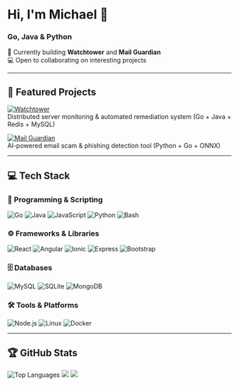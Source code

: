 # Hi, I'm Michael 👋
### Go, Java & Python

🚀 Currently building **Watchtower** and **Mail Guardian**  
💻 Open to collaborating on interesting projects  

---

## 🌟 Featured Projects

[![Watchtower](https://img.shields.io/badge/Watchtower-Incident%20Monitoring-blue?style=for-the-badge)](https://github.com/mcdonaghmichael/watchtower)  
Distributed server monitoring & automated remediation system (Go + Java + Redis + MySQL)

[![Mail Guardian](https://img.shields.io/badge/Mail%20Guardian-AI%20Scam%20Detector-red?style=for-the-badge)](https://github.com/mcdonaghmichael/mail-guardian)  
AI-powered email scam & phishing detection tool (Python + Go + ONNX)

---

## 💻 Tech Stack

### 🧩 Programming & Scripting
![Go](https://img.shields.io/badge/-00ADD8?style=for-the-badge&logo=go&logoColor=white)
![Java](https://img.shields.io/badge/-ED8B00?style=for-the-badge&logo=openjdk&logoColor=white)
![JavaScript](https://img.shields.io/badge/-f9fc1e?style=for-the-badge&logo=javascript&logoColor=000)
![Python](https://img.shields.io/badge/-3776AB?style=for-the-badge&logo=python&logoColor=white)
![Bash](https://img.shields.io/badge/-4EAA25?style=for-the-badge&logo=gnu-bash&logoColor=white)

### ⚙️ Frameworks & Libraries
![React](https://img.shields.io/badge/-20232a?style=for-the-badge&logo=react&logoColor=%2361DAFB)
![Angular](https://img.shields.io/badge/-fc4a1e?style=for-the-badge&logo=angular&logoColor=fff)
![Ionic](https://img.shields.io/badge/-3880FF?style=for-the-badge&logo=ionic&logoColor=fff)
![Express](https://img.shields.io/badge/-404D59?style=for-the-badge&logo=express&logoColor=white)
![Bootstrap](https://img.shields.io/badge/-563D7C?style=for-the-badge&logo=bootstrap&logoColor=white)

### 🗄️ Databases
![MySQL](https://img.shields.io/badge/-4479A1?style=for-the-badge&logo=mysql&logoColor=fff)
![SQLite](https://img.shields.io/badge/-003B57?style=for-the-badge&logo=sqlite&logoColor=fff)
![MongoDB](https://img.shields.io/badge/-4EA94B?style=for-the-badge&logo=mongodb&logoColor=white)

### 🛠️ Tools & Platforms
![Node.js](https://img.shields.io/badge/-43853D?style=for-the-badge&logo=node.js&logoColor=white)
![Linux](https://img.shields.io/badge/-FCC624?style=for-the-badge&logo=linux&logoColor=black)
![Docker](https://img.shields.io/badge/-2496ED?style=for-the-badge&logo=docker&logoColor=white)


---

## 🏆 GitHub Stats

![Top Languages](https://github-readme-stats.vercel.app/api/top-langs/?username=mcdonaghmichael&theme=github_dark&layout=compact)
![](https://github-readme-stats.vercel.app/api?username=mcdonaghmichael&theme=github_dark&show_icons=true)
![](https://github-readme-streak-stats.herokuapp.com?user=mcdonaghmichael&theme=dark)


